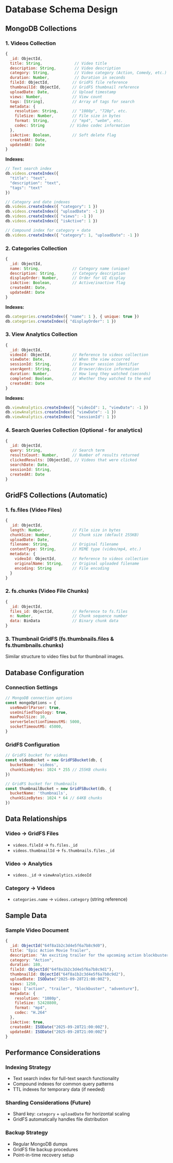 # Database Schema Design

## MongoDB Collections

### 1. Videos Collection
```javascript
{
  _id: ObjectId,
  title: String,              // Video title
  description: String,        // Video description
  category: String,           // Video category (Action, Comedy, etc.)
  duration: Number,           // Duration in seconds
  fileId: ObjectId,          // GridFS file reference
  thumbnailId: ObjectId,     // GridFS thumbnail reference
  uploadDate: Date,          // Upload timestamp
  views: Number,             // View count
  tags: [String],            // Array of tags for search
  metadata: {
    resolution: String,      // "1080p", "720p", etc.
    fileSize: Number,        // File size in bytes
    format: String,          // "mp4", "webm", etc.
    codec: String           // Video codec information
  },
  isActive: Boolean,         // Soft delete flag
  createdAt: Date,
  updatedAt: Date
}
```

**Indexes:**
```javascript
// Text search index
db.videos.createIndex({
  "title": "text",
  "description": "text",
  "tags": "text"
})

// Category and date indexes
db.videos.createIndex({ "category": 1 })
db.videos.createIndex({ "uploadDate": -1 })
db.videos.createIndex({ "views": -1 })
db.videos.createIndex({ "isActive": 1 })

// Compound index for category + date
db.videos.createIndex({ "category": 1, "uploadDate": -1 })
```

### 2. Categories Collection
```javascript
{
  _id: ObjectId,
  name: String,              // Category name (unique)
  description: String,       // Category description
  displayOrder: Number,      // Order for UI display
  isActive: Boolean,         // Active/inactive flag
  createdAt: Date,
  updatedAt: Date
}
```

**Indexes:**
```javascript
db.categories.createIndex({ "name": 1 }, { unique: true })
db.categories.createIndex({ "displayOrder": 1 })
```

### 3. View Analytics Collection
```javascript
{
  _id: ObjectId,
  videoId: ObjectId,         // Reference to videos collection
  viewDate: Date,            // When the view occurred
  sessionId: String,         // Browser session identifier
  userAgent: String,         // Browser/device information
  duration: Number,          // How long they watched (seconds)
  completed: Boolean,        // Whether they watched to the end
  createdAt: Date
}
```

**Indexes:**
```javascript
db.viewAnalytics.createIndex({ "videoId": 1, "viewDate": -1 })
db.viewAnalytics.createIndex({ "viewDate": -1 })
db.viewAnalytics.createIndex({ "sessionId": 1 })
```

### 4. Search Queries Collection (Optional - for analytics)
```javascript
{
  _id: ObjectId,
  query: String,             // Search term
  resultsCount: Number,      // Number of results returned
  clickedResults: [ObjectId], // Videos that were clicked
  searchDate: Date,
  sessionId: String,
  createdAt: Date
}
```

## GridFS Collections (Automatic)

### 1. fs.files (Video Files)
```javascript
{
  _id: ObjectId,
  length: Number,            // File size in bytes
  chunkSize: Number,         // Chunk size (default 255KB)
  uploadDate: Date,
  filename: String,          // Original filename
  contentType: String,       // MIME type (video/mp4, etc.)
  metadata: {
    videoId: ObjectId,       // Reference to videos collection
    originalName: String,    // Original uploaded filename
    encoding: String         // File encoding
  }
}
```

### 2. fs.chunks (Video File Chunks)
```javascript
{
  _id: ObjectId,
  files_id: ObjectId,        // Reference to fs.files
  n: Number,                 // Chunk sequence number
  data: BinData              // Binary chunk data
}
```

### 3. Thumbnail GridFS (fs.thumbnails.files & fs.thumbnails.chunks)
Similar structure to video files but for thumbnail images.

## Database Configuration

### Connection Settings
```javascript
// MongoDB connection options
const mongoOptions = {
  useNewUrlParser: true,
  useUnifiedTopology: true,
  maxPoolSize: 10,
  serverSelectionTimeoutMS: 5000,
  socketTimeoutMS: 45000,
}
```

### GridFS Configuration
```javascript
// GridFS bucket for videos
const videoBucket = new GridFSBucket(db, {
  bucketName: 'videos',
  chunkSizeBytes: 1024 * 255 // 255KB chunks
})

// GridFS bucket for thumbnails
const thumbnailBucket = new GridFSBucket(db, {
  bucketName: 'thumbnails',
  chunkSizeBytes: 1024 * 64 // 64KB chunks
})
```

## Data Relationships

### Video → GridFS Files
- `videos.fileId` → `fs.files._id`
- `videos.thumbnailId` → `fs.thumbnails.files._id`

### Video → Analytics
- `videos._id` → `viewAnalytics.videoId`

### Category → Videos
- `categories.name` → `videos.category` (string reference)

## Sample Data

### Sample Video Document
```javascript
{
  _id: ObjectId("64f8a1b2c3d4e5f6a7b8c9d0"),
  title: "Epic Action Movie Trailer",
  description: "An exciting trailer for the upcoming action blockbuster",
  category: "Action",
  duration: 180,
  fileId: ObjectId("64f8a1b2c3d4e5f6a7b8c9d1"),
  thumbnailId: ObjectId("64f8a1b2c3d4e5f6a7b8c9d2"),
  uploadDate: ISODate("2025-09-28T21:00:00Z"),
  views: 1250,
  tags: ["action", "trailer", "blockbuster", "adventure"],
  metadata: {
    resolution: "1080p",
    fileSize: 52428800,
    format: "mp4",
    codec: "H.264"
  },
  isActive: true,
  createdAt: ISODate("2025-09-28T21:00:00Z"),
  updatedAt: ISODate("2025-09-28T21:00:00Z")
}
```

## Performance Considerations

### Indexing Strategy
- Text search index for full-text search functionality
- Compound indexes for common query patterns
- TTL indexes for temporary data (if needed)

### Sharding Considerations (Future)
- Shard key: `category` + `uploadDate` for horizontal scaling
- GridFS automatically handles file distribution

### Backup Strategy
- Regular MongoDB dumps
- GridFS file backup procedures
- Point-in-time recovery setup
